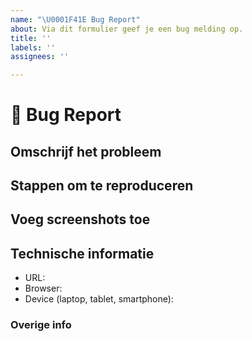 ```yaml
---
name: "\U0001F41E Bug Report"
about: Via dit formulier geef je een bug melding op.
title: ''
labels: ''
assignees: ''

---
```


# **🐞 Bug Report**

## **Omschrijf het probleem**

## **Stappen om te reproduceren**

## **Voeg screenshots toe**

## **Technische informatie**

- URL:
- Browser:
- Device (laptop, tablet, smartphone):

### **Overige info**
